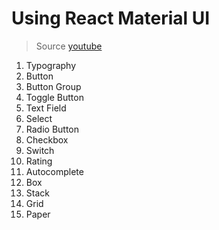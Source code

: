 # Using React Material UI
> Source [youtube](https://www.youtube.com/playlist?list=PLC3y8-rFHvwh-K9mDlrrcDywl7CeVL2rO)
1. Typography
2. Button
3. Button Group
4. Toggle Button
5. Text Field
6. Select
7. Radio Button
8. Checkbox
9. Switch
10. Rating
11. Autocomplete
12. Box
13. Stack
14. Grid
15. Paper

